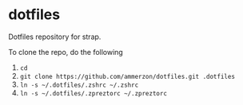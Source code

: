 # dotfiles
Dotfiles repository for strap.

To clone the repo, do the following

1. `cd`
2. `git clone https://github.com/ammerzon/dotfiles.git .dotfiles`
3. `ln -s ~/.dotfiles/.zshrc ~/.zshrc`
4. `ln -s ~/.dotfiles/.zpreztorc ~/.zpreztorc`